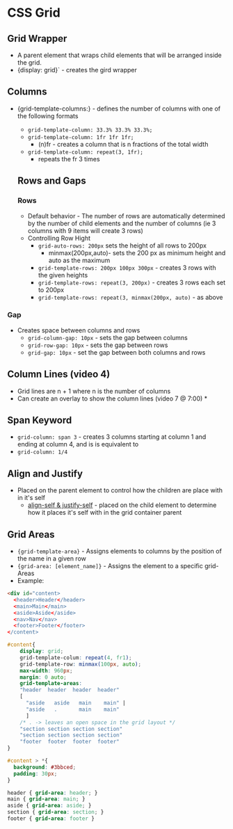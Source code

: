 # CSS Grid
## Grid Wrapper
* A parent element that wraps child elements that will be arranged inside the grid.
* {display: grid}` - creates the gird wrapper
## Columns
* {grid-template-columns:} - defines the number of columns with one of the following formats
  * `grid-template-column: 33.3% 33.3% 33.3%;`
  * `grid-template-column: 1fr 1fr 1fr;`
    * (n)fr - creates a column that is n fractions of the total width
  * `grid-template-column: repeat(3, 1fr);` 
    * repeats the fr 3 times
  
  ## Rows and Gaps
  ### Rows
  * Default behavior - The number of rows are automatically determined by the number of child elements and the number of columns (ie 3 columns with 9 items will create 3 rows)
  * Controlling Row Hight
    * `grid-auto-rows: 200px` sets the height of all rows to 200px
      * minmax(200px,auto)- sets the 200 px as minimum height and auto as the maximum
    * `grid-template-rows: 200px 100px 300px` - creates 3 rows with the given heights
    * `grid-template-rows: repeat(3, 200px)` - creates 3 rows each set to 200px
    * `grid-template-rows: repeat(3, minmax(200px, auto)` - as above
### Gap
* Creates space between columns and rows
  * `grid-column-gap: 10px` - sets the gap between columns
  * `grid-row-gap: 10px` - sets the gap between rows
  * `grid-gap: 10px` - set the gap between both columns and rows

## Column Lines (video 4)
* Grid lines are n + 1 where n is the number of columns
* Can create an overlay to show the column lines (video 7 @ 7:00)
  * 


## Span Keyword
* `grid-column: span 3` - creates 3 columns starting at column 1 and ending at column 4, and is is equivalent to 
* `grid-column: 1/4`

## Align and Justify
* Placed on the parent element to control how the children are place with in it's self
  * <ins>align-self & justify-self</ins> - placed on the child element to determine how it places it's self with in the grid container parent

## Grid Areas
* `{grid-template-area}` - Assigns elements to columns by the position of the name in a given row
* `{grid-area: [element_name]}` - Assigns the element to a specific grid-Areas
* Example:
```html
<div id="content>
  <header>Header</header>
  <main>Main</main>
  <aside>Aside</aside>
  <nav>Nav</nav>
  <footer>Footer</footer>
</content>
```
```css
#content{
    display: grid;
    grid-template-colum: repeat(4, fr1);
    grid-template-row: minmax(100px, auto);
    max-width: 960px;
    margin: 0 auto;
    grid-template-areas:
    "header  header  header  header"
    [
      "aside   aside   main    main" |
      "aside   .       main    main"
      ]
    /* . -> leaves an open space in the grid layout */
    "section section section section"
    "section section section section"
    "footer  footer  footer  footer"
}

#content > *{
  background: #3bbced;
  padding: 30px;
}

header { grid-area: header; }
main { grid-area: main; }
aside { grid-area: aside; }
section { grid-area: section; }
footer { grid-area: footer }
